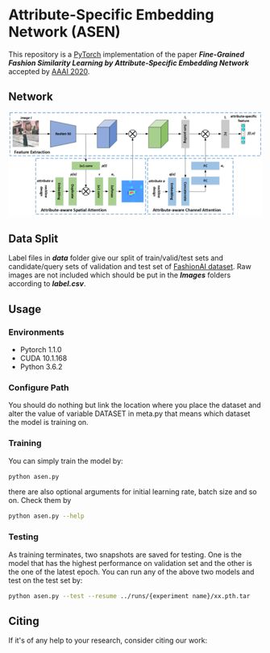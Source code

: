 # Attribute-Specific Embedding Network (ASEN)

This repository is a [PyTorch]( https://pytorch.org/ ) implementation of the paper ***Fine-Grained Fashion Similarity Learning by Attribute-Specific Embedding Network*** accepted by [AAAI 2020]( https://aaai.org/Conferences/AAAI-20/ ).

## Network

![ASEN](images/framework.png)

## Data Split

Label files in ***data*** folder give our split of train/valid/test sets and candidate/query sets of validation and test set of [FashionAI dataset]( https://tianchi.aliyun.com/competition/entrance/231671/introduction ). Raw images are not included which should be put in the ***Images*** folders according to ***label.csv***. 

## Usage

### Environments

* Pytorch 1.1.0
* CUDA 10.1.168
* Python 3.6.2

### Configure Path

You should do nothing but link the location where you place the dataset and alter the value of variable DATASET in meta.py that means which dataset the model is training on.

### Training

You can simply train the model by:

```sh
python asen.py
```

there are also optional arguments for initial learning rate, batch size and so on. Check them by 

```sh
python asen.py --help
```

### Testing

As training terminates, two snapshots are saved for testing. One is the model that has the highest performance on validation set and the other is the one of the latest epoch. You can run any of the above two models and test on the test set by:

```sh
python asen.py --test --resume ../runs/{experiment name}/xx.pth.tar
```

## Citing

If it's of any help to your research, consider citing our work: